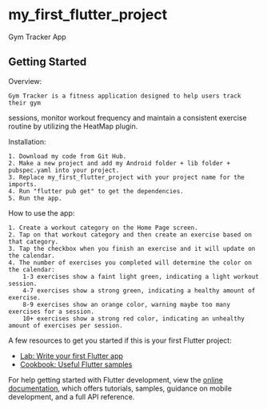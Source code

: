 # my_first_flutter_project

Gym Tracker App

## Getting Started

Overview: 

    Gym Tracker is a fitness application designed to help users track their gym 
sessions, monitor workout frequency and maintain a consistent exercise routine
by utilizing the HeatMap plugin.

Installation:

    1. Download my code from Git Hub.
    2. Make a new project and add my Android folder + lib folder + pubspec.yaml into your project.
    3. Replace my_first_flutter_project with your project name for the imports.
    4. Run "flutter pub get" to get the dependencies.
    5. Run the app.

How to use the app:

    1. Create a workout category on the Home Page screen.
    2. Tap on that workout category and then create an exercise based on that category.
    3. Tap the checkbox when you finish an exercise and it will update on the calendar.
    4. The number of exercises you completed will determine the color on the calendar:
        1-3 exercises show a faint light green, indicating a light workout session.
        4-7 exercises show a strong green, indicating a healthy amount of exercise.
        8-9 exercises show an orange color, warning maybe too many exercises for a session.
        10+ exercises show a strong red color, indicating an unhealthy amount of exercises per session.

A few resources to get you started if this is your first Flutter project:

- [Lab: Write your first Flutter app](https://docs.flutter.dev/get-started/codelab)
- [Cookbook: Useful Flutter samples](https://docs.flutter.dev/cookbook)

For help getting started with Flutter development, view the
[online documentation](https://docs.flutter.dev/), which offers tutorials,
samples, guidance on mobile development, and a full API reference.

